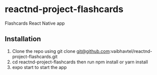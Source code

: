 # reactnd-project-flashcards
Flashcards React Native app

## Installation
1. Clone the repo using git clone git@github.com:vaibhavtel/reactnd-project-flashcards.git
2. cd reactnd-project-flashcards then run npm install or yarn install
3. expo start to start the app